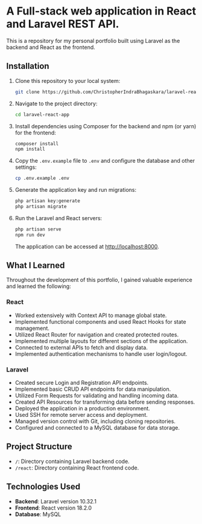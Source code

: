 # A Full-stack web application in React and Laravel REST API.

This is a repository for my personal portfolio built using Laravel as the backend and React as the frontend.

## Installation

1. Clone this repository to your local system:

    ```bash
    git clone https://github.com/ChristopherIndraBhagaskara/laravel-react-app.git
    ```

2. Navigate to the project directory:

    ```bash
    cd laravel-react-app
    ```

3. Install dependencies using Composer for the backend and npm (or yarn) for the frontend:

    ```bash
    composer install
    npm install
    ```

4. Copy the `.env.example` file to `.env` and configure the database and other settings:

    ```bash
    cp .env.example .env
    ```

5. Generate the application key and run migrations:

    ```bash
    php artisan key:generate
    php artisan migrate
    ```

6. Run the Laravel and React servers:

    ```bash
    php artisan serve
    npm run dev
    ```

    The application can be accessed at [http://localhost:8000](http://localhost:8000).

## What I Learned

Throughout the development of this portfolio, I gained valuable experience and learned the following:

### React

-   Worked extensively with Context API to manage global state.
-   Implemented functional components and used React Hooks for state management.
-   Utilized React Router for navigation and created protected routes.
-   Implemented multiple layouts for different sections of the application.
-   Connected to external APIs to fetch and display data.
-   Implemented authentication mechanisms to handle user login/logout.

### Laravel

-   Created secure Login and Registration API endpoints.
-   Implemented basic CRUD API endpoints for data manipulation.
-   Utilized Form Requests for validating and handling incoming data.
-   Created API Resources for transforming data before sending responses.
-   Deployed the application in a production environment.
-   Used SSH for remote server access and deployment.
-   Managed version control with Git, including cloning repositories.
-   Configured and connected to a MySQL database for data storage.

## Project Structure

-   `/`: Directory containing Laravel backend code.
-   `/react`: Directory containing React frontend code.

## Technologies Used

-   **Backend**: Laravel version 10.32.1
-   **Frontend**: React version 18.2.0
-   **Database**: MySQL
